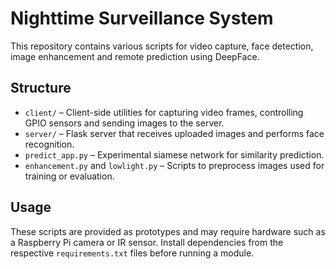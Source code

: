# Nighttime Surveillance System

This repository contains various scripts for video capture, face detection,
image enhancement and remote prediction using DeepFace.

## Structure

- `client/` – Client-side utilities for capturing video frames,
  controlling GPIO sensors and sending images to the server.
- `server/` – Flask server that receives uploaded images and performs face
  recognition.
- `predict_app.py` – Experimental siamese network for similarity prediction.
- `enhancement.py` and `lowlight.py` – Scripts to preprocess images used for
  training or evaluation.

## Usage

These scripts are provided as prototypes and may require hardware such as a
Raspberry Pi camera or IR sensor. Install dependencies from the respective
`requirements.txt` files before running a module.

